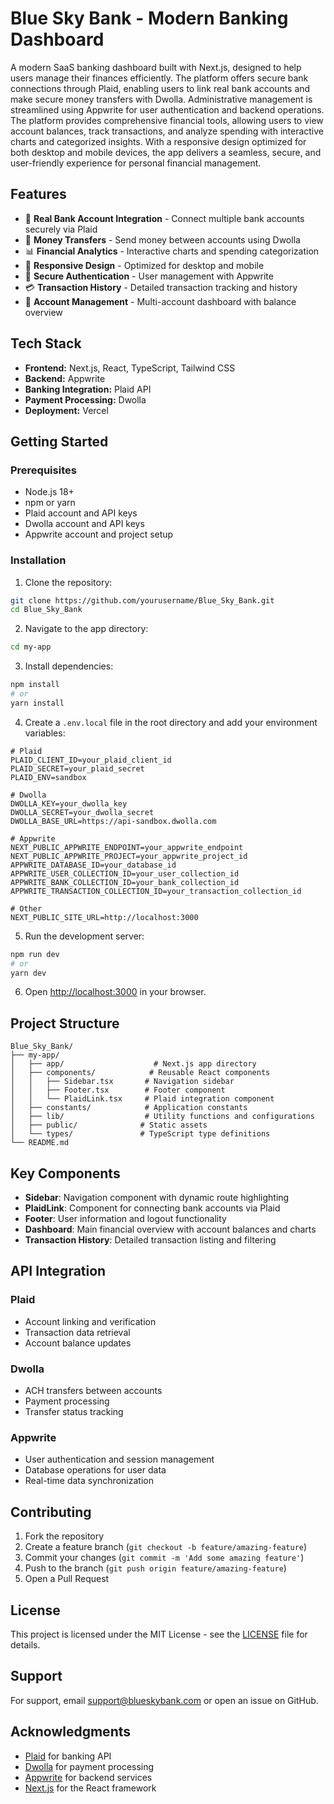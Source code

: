 
# Blue Sky Bank - Modern Banking Dashboard

A modern SaaS banking dashboard built with Next.js, designed to help users manage their finances efficiently. The platform offers secure bank connections through Plaid, enabling users to link real bank accounts and make secure money transfers with Dwolla. Administrative management is streamlined using Appwrite for user authentication and backend operations. The platform provides comprehensive financial tools, allowing users to view account balances, track transactions, and analyze spending with interactive charts and categorized insights. With a responsive design optimized for both desktop and mobile devices, the app delivers a seamless, secure, and user-friendly experience for personal financial management.

## Features

- 🏦 **Real Bank Account Integration** - Connect multiple bank accounts securely via Plaid
- 💸 **Money Transfers** - Send money between accounts using Dwolla
- 📊 **Financial Analytics** - Interactive charts and spending categorization
- 📱 **Responsive Design** - Optimized for desktop and mobile
- 🔐 **Secure Authentication** - User management with Appwrite
- 💳 **Transaction History** - Detailed transaction tracking and history
- 🎯 **Account Management** - Multi-account dashboard with balance overview

## Tech Stack

- **Frontend:** Next.js, React, TypeScript, Tailwind CSS
- **Backend:** Appwrite
- **Banking Integration:** Plaid API
- **Payment Processing:** Dwolla
- **Deployment:** Vercel

## Getting Started

### Prerequisites

- Node.js 18+ 
- npm or yarn
- Plaid account and API keys
- Dwolla account and API keys
- Appwrite account and project setup

### Installation

1. Clone the repository:
```bash
git clone https://github.com/yourusername/Blue_Sky_Bank.git
cd Blue_Sky_Bank
```

2. Navigate to the app directory:
```bash
cd my-app
```

3. Install dependencies:
```bash
npm install
# or
yarn install
```

4. Create a `.env.local` file in the root directory and add your environment variables:
```env
# Plaid
PLAID_CLIENT_ID=your_plaid_client_id
PLAID_SECRET=your_plaid_secret
PLAID_ENV=sandbox

# Dwolla
DWOLLA_KEY=your_dwolla_key
DWOLLA_SECRET=your_dwolla_secret
DWOLLA_BASE_URL=https://api-sandbox.dwolla.com

# Appwrite
NEXT_PUBLIC_APPWRITE_ENDPOINT=your_appwrite_endpoint
NEXT_PUBLIC_APPWRITE_PROJECT=your_appwrite_project_id
APPWRITE_DATABASE_ID=your_database_id
APPWRITE_USER_COLLECTION_ID=your_user_collection_id
APPWRITE_BANK_COLLECTION_ID=your_bank_collection_id
APPWRITE_TRANSACTION_COLLECTION_ID=your_transaction_collection_id

# Other
NEXT_PUBLIC_SITE_URL=http://localhost:3000
```

5. Run the development server:
```bash
npm run dev
# or
yarn dev
```

6. Open [http://localhost:3000](http://localhost:3000) in your browser.

## Project Structure

```
Blue_Sky_Bank/
├── my-app/
│   ├── app/                    # Next.js app directory
│   ├── components/            # Reusable React components
│   │   ├── Sidebar.tsx       # Navigation sidebar
│   │   ├── Footer.tsx        # Footer component
│   │   └── PlaidLink.tsx     # Plaid integration component
│   ├── constants/            # Application constants
│   ├── lib/                  # Utility functions and configurations
│   ├── public/              # Static assets
│   └── types/               # TypeScript type definitions
└── README.md
```

## Key Components

- **Sidebar**: Navigation component with dynamic route highlighting
- **PlaidLink**: Component for connecting bank accounts via Plaid
- **Footer**: User information and logout functionality
- **Dashboard**: Main financial overview with account balances and charts
- **Transaction History**: Detailed transaction listing and filtering

## API Integration

### Plaid
- Account linking and verification
- Transaction data retrieval
- Account balance updates

### Dwolla
- ACH transfers between accounts
- Payment processing
- Transfer status tracking

### Appwrite
- User authentication and session management
- Database operations for user data
- Real-time data synchronization

## Contributing

1. Fork the repository
2. Create a feature branch (`git checkout -b feature/amazing-feature`)
3. Commit your changes (`git commit -m 'Add some amazing feature'`)
4. Push to the branch (`git push origin feature/amazing-feature`)
5. Open a Pull Request

## License

This project is licensed under the MIT License - see the [LICENSE](LICENSE) file for details.

## Support

For support, email support@blueskybank.com or open an issue on GitHub.

## Acknowledgments

- [Plaid](https://plaid.com/) for banking API
- [Dwolla](https://www.dwolla.com/) for payment processing
- [Appwrite](https://appwrite.io/) for backend services
- [Next.js](https://nextjs.org/) for the React framework